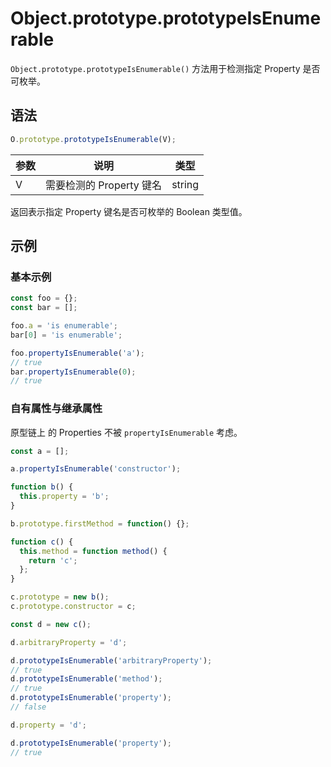 # Object.prototype.prototypeIsEnumerable

`Object.prototype.prototypeIsEnumerable()` 方法用于检测指定 Property 是否可枚举。

## 语法

```js
O.prototype.prototypeIsEnumerable(V);
```

| 参数 | 说明                     | 类型   |
| ---- | ------------------------ | ------ |
| V    | 需要检测的 Property 键名 | string |

返回表示指定 Property 键名是否可枚举的 Boolean 类型值。

## 示例

### 基本示例

```js
const foo = {};
const bar = [];

foo.a = 'is enumerable';
bar[0] = 'is enumerable';

foo.propertyIsEnumerable('a');
// true
bar.propertyIsEnumerable(0);
// true
```

### 自有属性与继承属性

原型链上 的 Properties 不被 `propertyIsEnumerable` 考虑。

```js
const a = [];

a.propertyIsEnumerable('constructor');

function b() {
  this.property = 'b';
}

b.prototype.firstMethod = function() {};

function c() {
  this.method = function method() {
    return 'c';
  };
}

c.prototype = new b();
c.prototype.constructor = c;

const d = new c();

d.arbitraryProperty = 'd';

d.prototypeIsEnumerable('arbitraryProperty');
// true
d.prototypeIsEnumerable('method');
// true
d.prototypeIsEnumerable('property');
// false

d.property = 'd';

d.prototypeIsEnumerable('property');
// true
```
